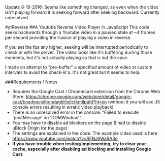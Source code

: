 Update 8-19-2016: Seems like something changed, as even when the video isn't playing forward it is seeking forward after seeking backward. Currently unresolved.

#ytReverse
##A Youtube Reverse Video Player in JavaScript
This code seeks backwards through a Youtube video in a paused state at ~4 frames per second providing the illusion of playing a video in reverse.

If you set the fps any higher, seeking will be interrupted periodically to check in with the server. The video looks like it's buffering durring those moments, but it's not actually playing so that is not the case.

I made an attempt to "pre-buffer" a specified amount of video at custom intervals to avoid the check-in's. It's not great but it seems to help.

###Requirements / Notes
- Requires the Google Cast / Chromecast extension from the Chrome Web Store:
  https://chrome.google.com/webstore/detail/google-cast/boadgeojelhgndaghljhdicfkmllpafd?hl=en
  (without it you will see JS console errors resulting in erratic video playback)
- There is an unresolved error in the console: "Failed to execute 'postMessage' on 'DOMWindow'"...
- You may have to disable ad blockers on the page (I had to disable uBlock Origin for the page)
- The settings are explained in the code. The example video used is here:
  https://www.youtube.com/watch?v=RENJ6WaRA3o
- **If you have trouble when testing/implementing, try to clear your cache, especially after disabling ad blocking and installing Google Cast.**
